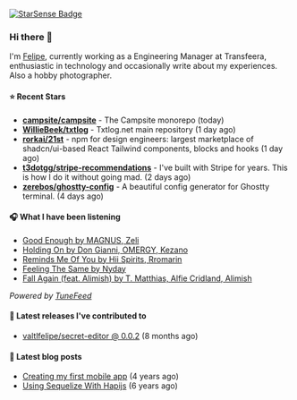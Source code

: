 <a href="https://starsense.app/developer-types" target="_blank"><img src="https://starsense.app/api/badge/?user=valtlfelipe" alt="StarSense Badge"></a>

### Hi there 👋

I'm [Felipe](https://felipevm.com), currently working as a Engineering Manager at Transfeera, enthusiastic in technology and occasionally write about my experiences. Also a hobby photographer.

#### ⭐ Recent Stars
- **[campsite/campsite](https://github.com/campsite/campsite)** - The Campsite monorepo (today)
- **[WillieBeek/txtlog](https://github.com/WillieBeek/txtlog)** - Txtlog.net main repository (1 day ago)
- **[rorkai/21st](https://github.com/rorkai/21st)** - npm for design engineers: largest marketplace of shadcn/ui-based React Tailwind components, blocks and hooks (1 day ago)
- **[t3dotgg/stripe-recommendations](https://github.com/t3dotgg/stripe-recommendations)** - I&#39;ve built with Stripe for years. This is how I do it without going mad. (2 days ago)
- **[zerebos/ghostty-config](https://github.com/zerebos/ghostty-config)** - A beautiful config generator for Ghostty terminal. (4 days ago)

#### 🎧 What I have been listening
- [Good Enough by MAGNUS, Zeli](https://open.spotify.com/track/1OlNYBgxkEL41GqBnN1X68)
- [Holding On by Don Gianni, OMERGY, Kezano](https://open.spotify.com/track/37IC9NrKjg2kkwilj2FBDw)
- [Reminds Me Of You by Hii Spirits, Rromarin](https://open.spotify.com/track/4WWdzgApSRfHVfKve4DqBx)
- [Feeling The Same by Nyday](https://open.spotify.com/track/4a9WGmpSTpy2C7mYixenDq)
- [Fall Again (feat. Alimish) by T. Matthias, Alfie Cridland, Alimish](https://open.spotify.com/track/07IkV3yqm1dDXr41gpcMSh)

_Powered by [TuneFeed](https://tunefeed.app?ref=valtlfelipe-gh-profile)_ 

#### 🚀 Latest releases I've contributed to


- [valtlfelipe/secret-editor @ 0.0.2](https://github.com/valtlfelipe/secret-editor/releases/tag/0.0.2) (8 months ago)

#### 📄 Latest blog posts
- [Creating my first mobile app](https://felipevm.com/posts/creating-my-first-mobile-app/) (4 years ago)
- [Using Sequelize With Hapijs](https://felipevm.com/posts/using-sequelize-with-hapijs/) (6 years ago)
